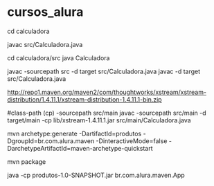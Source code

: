 # cursos_alura


cd calculadora

javac src/Calculadora.java

cd calculadora/src
java Calculadora

javac -sourcepath src -d target src/Calculadora.java
javac -d target src/Calculadora.java

http://repo1.maven.org/maven2/com/thoughtworks/xstream/xstream-distribution/1.4.11.1/xstream-distribution-1.4.11.1-bin.zip

#class-path (cp) -sourcepath src/main
javac -sourcepath src/main -d target/main -cp lib/xstream-1.4.11.1.jar src/main/Calculadora.java


mvn archetype:generate -DartifactId=produtos -DgroupId=br.com.alura.maven -DinteractiveMode=false -DarchetypeArtifactId=maven-archetype-quickstart

mvn package

java -cp produtos-1.0-SNAPSHOT.jar br.com.alura.maven.App